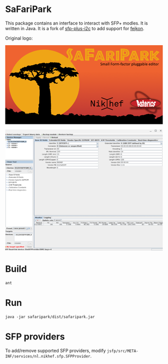 # SaFariPark

This package contains an interface to interact with SFP+ modles. It is written in Java.
It is a fork of [sfp-plus-i2c](https://www.ohwr.org/project/sfp-plus-i2c) to add support for [fejkon](https://github.com/bluecmd/fejkon).

Original logo:

![Logo](safaripark/resources/splash.png)

![Screenshot](safaripark.png)

# Build

```
ant
```

# Run

```
java -jar safaripark/dist/safaripark.jar
```

# SFP providers

To add/remove supported SFP providers, modify `jsfp/src/META-INF/services/nl.nikhef.sfp.SFPProvider`.
